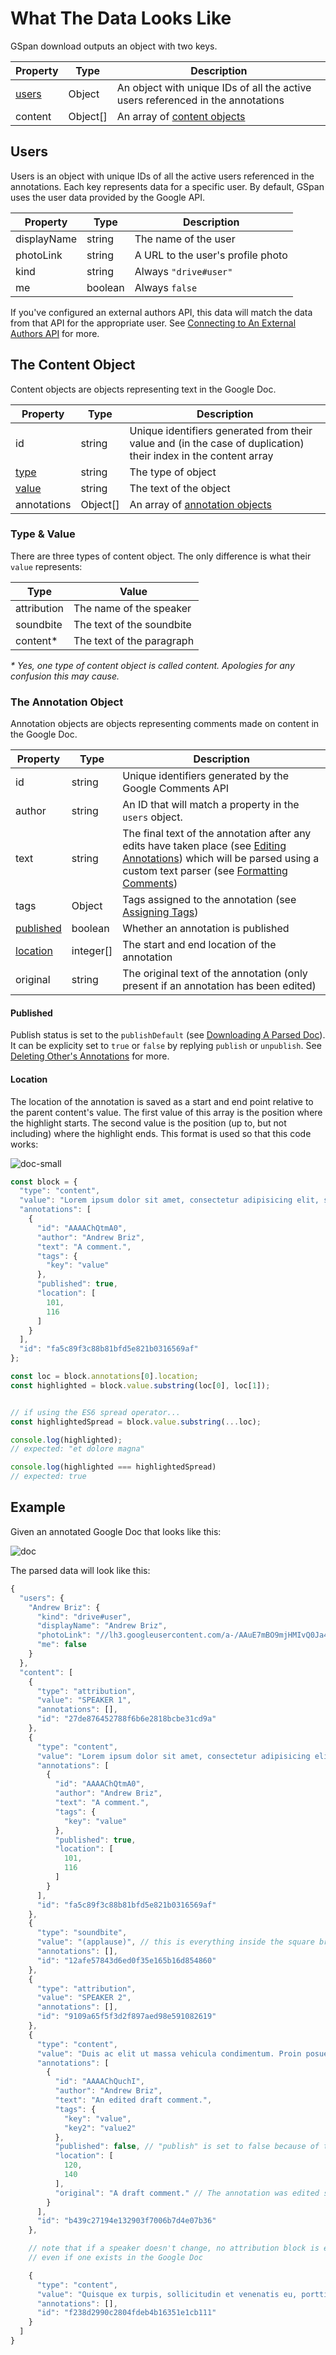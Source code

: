 # What The Data Looks Like

GSpan download outputs an object with two keys.

| Property | Type| Description |
| --- | --- | -- |
| [users](#users) | Object | An object with unique IDs of all the active users referenced in the annotations |
| content | Object\[\] | An array of [content objects](#the-content-object) |

## Users
Users is an object with unique IDs of all the active users referenced in the annotations. Each key represents data for a specific user. By default, GSpan uses the user data provided by the Google API.

| Property | Type | Description |
| --- | --- | --- |
| displayName | string | The name of the user |
| photoLink | string | A URL to the user's profile photo |
| kind | string | Always `"drive#user"` |
| me | boolean | Always `false` |

If you've configured an external authors API, this data will match the data from that API for the appropriate user. See [Connecting to An External Authors API](DownloadingADoc.md#connecting-to-an-external-authors-api) for more.

## The Content Object
Content objects are objects representing text in the Google Doc.

| Property | Type |Description |
| --- | --- | -- |
| id | string | Unique identifiers generated from their value and (in the case of duplication) their index in the content array
| [type](#type--value) | string | The type of object |
| [value](#type--value) | string | The text of the object |
| annotations | Object\[\] | An array of [annotation objects](#the-annotation-object) |

### Type & Value
There are three types of content object. The only difference is what their `value` represents:

| Type | Value
| --- | --- |
| attribution | The name of the speaker |
| soundbite | The text of the soundbite |
| content* | The text of the paragraph |

<em>* Yes, one type of content object is called content. Apologies for any confusion this may cause.</em>

### The Annotation Object
Annotation objects are objects representing comments made on content in the Google Doc.

| Property | Type |Description |
| --- | --- | -- |
| id | string | Unique identifiers generated by the Google Comments API
| author | string | An ID that will match a property in the `users` object. |
| text | string | The final text of the annotation after any edits have taken place (see [Editing Annotations](AnnotatingDocs.md#editing-others-annotations)) which will be parsed using a custom text parser (see [Formatting Comments](FormattingComments.md)) |
| tags | Object | Tags assigned to the annotation (see [Assigning Tags](AnnotatingDocs.md#assigning-tags))  |
| [published](#published) | boolean | Whether an annotation is published |
| [location](#location) | integer\[\] | The start and end location of the annotation |
| original | string | The original text of the annotation (only present if an annotation has been edited)|

#### Published
Publish status is set to the `publishDefault` (see [Downloading A Parsed Doc](DownloadingADoc.md)). It can be explicity set to `true` or `false` by replying `publish` or `unpublish`. See [Deleting Other's Annotations](AnnotatingDocs.md#deleting-others-annotations) for more.

#### Location
The location of the annotation is saved as a start and end point relative to the parent content's value. The first value of this array is the position where the highlight starts. The second value is the position (up to, but not including) where the highlight ends. This format is used so that this code works:

![doc-small](images/doc-small.jpg)

```javascript
const block = {
  "type": "content",
  "value": "Lorem ipsum dolor sit amet, consectetur adipisicing elit, sed do eiusmod tempor incididunt ut labore et dolore magna aliqua. Ut enim ad minim veniam, quis nostrud exercitation ullamco laboris nisi ut aliquip ex ea commodo consequat. Duis aute irure dolor in reprehenderit in voluptate velit esse cillum dolore eu fugiat nulla pariatur. Excepteur sint occaecat cupidatat non proident, sunt in culpa qui officia deserunt mollit anim id est laborum.",
  "annotations": [
    {
      "id": "AAAAChQtmA0",
      "author": "Andrew Briz",
      "text": "A comment.",
      "tags": {
        "key": "value"
      },
      "published": true,
      "location": [
        101,
        116
      ]
    }
  ],
  "id": "fa5c89f3c88b81bfd5e821b0316569af"
};

const loc = block.annotations[0].location;
const highlighted = block.value.substring(loc[0], loc[1]);


// if using the ES6 spread operator...
const highlightedSpread = block.value.substring(...loc);

console.log(highlighted);
// expected: "et dolore magna"

console.log(highlighted === highlightedSpread)
// expected: true
```

## Example

Given an annotated Google Doc that looks like this:

![doc](images/doc.jpg)

The parsed data will look like this:

```javascript
{
  "users": {
    "Andrew Briz": {
      "kind": "drive#user",
      "displayName": "Andrew Briz",
      "photoLink": "//lh3.googleusercontent.com/a-/AAuE7mBO9mjHMIvQ0Ja4mXCbm1r3R5Sl66FyCT-arfkWCg=s96-k-no",
      "me": false
    }
  },
  "content": [
    {
      "type": "attribution",
      "value": "SPEAKER 1",
      "annotations": [],
      "id": "27de876452788f6b6e2818bcbe31cd9a"
    },
    {
      "type": "content",
      "value": "Lorem ipsum dolor sit amet, consectetur adipisicing elit, sed do eiusmod tempor incididunt ut labore et dolore magna aliqua. Ut enim ad minim veniam, quis nostrud exercitation ullamco laboris nisi ut aliquip ex ea commodo consequat. Duis aute irure dolor in reprehenderit in voluptate velit esse cillum dolore eu fugiat nulla pariatur. Excepteur sint occaecat cupidatat non proident, sunt in culpa qui officia deserunt mollit anim id est laborum.",
      "annotations": [
        {
          "id": "AAAAChQtmA0",
          "author": "Andrew Briz",
          "text": "A comment.",
          "tags": {
            "key": "value"
          },
          "published": true,
          "location": [
            101,
            116
          ]
        }
      ],
      "id": "fa5c89f3c88b81bfd5e821b0316569af"
    },
    {
      "type": "soundbite",
      "value": "(applause)", // this is everything inside the square brackets, including the parentheses
      "annotations": [],
      "id": "12afe57843d6ed0f35e165b16d854860"
    },
    {
      "type": "attribution",
      "value": "SPEAKER 2",
      "annotations": [],
      "id": "9109a65f5f3d2f897aed98e591082619"
    },
    {
      "type": "content",
      "value": "Duis ac elit ut massa vehicula condimentum. Proin posuere massa sed dapibus varius. Suspendisse aliquet aliquam lectus. Cras quis leo neque. Vestibulum tristique consectetur enim, vel semper ligula ullamcorper auctor. Praesent rutrum metus quis efficitur posuere. Sed eros massa, tempus a luctus eu, feugiat vel nisl.",
      "annotations": [
        {
          "id": "AAAAChQuchI",
          "author": "Andrew Briz",
          "text": "An edited draft comment.",
          "tags": {
            "key": "value",
            "key2": "value2"
          },
          "published": false, // "publish" is set to false because of the "unpublish" reply
          "location": [
            120,
            140
          ],
          "original": "A draft comment." // The annotation was edited so there is an "original" key
        }
      ],
      "id": "b439c27194e132903f7006b7d4e07b36"
    },

    // note that if a speaker doesn't change, no attribution block is exported
    // even if one exists in the Google Doc

    {
      "type": "content",
      "value": "Quisque ex turpis, sollicitudin et venenatis eu, porttitor sit amet leo. Sed dapibus, sem a venenatis luctus, sem urna eleifend enim, non dignissim ante ante quis mi. Mauris sodales sem ut erat rhoncus, nec dignissim eros mollis. Mauris venenatis finibus lectus, id dignissim lectus volutpat nec.",
      "annotations": [],
      "id": "f238d2990c2804fdeb4b16351e1cb111"
    }
  ]
}
```
